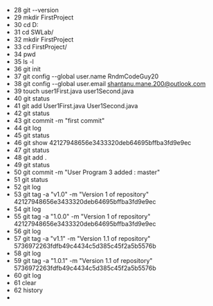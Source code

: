 - 28 git --version
- 29 mkdir FirstProject
- 30 cd D:
- 31 cd SWLab/
- 32 mkdir FirstProject
- 33 cd FirstProject/
- 34 pwd
- 35 ls -l
- 36 git init
- 37 git config --global user.name RndmCodeGuy20
- 38 git config --global user.email shantanu.mane.200@outlook.com
- 39 touch user1First.java user1Second.java
- 40 git status
- 41 git add User1First.java User1Second.java
- 42 git status
- 43 git commit -m "first commit"
- 44 git log
- 45 git status
- 46 git show 42127948656e3433320deb64695bffba3fd9e9ec
- 47 git status
- 48 git add .
- 49 git status
- 50 git commit -m "User Program 3 added : master"
- 51 git status
- 52 git log
- 53 git tag -a "v1.0" -m "Version 1 of repository" 42127948656e3433320deb64695bffba3fd9e9ec
- 54 git log
- 55 git tag -a "1.0.0" -m "Version 1 of repository" 42127948656e3433320deb64695bffba3fd9e9ec
- 56 git log
- 57 git tag -a "v1.1" -m "Version 1.1 of repository" 5736972263fdfb49c4434c5d385c45f2a5b5576b
- 58 git log
- 59 git tag -a "1.0.1" -m "Version 1.1 of repository" 5736972263fdfb49c4434c5d385c45f2a5b5576b
- 60 git log
- 61 clear
- 62 history
-
